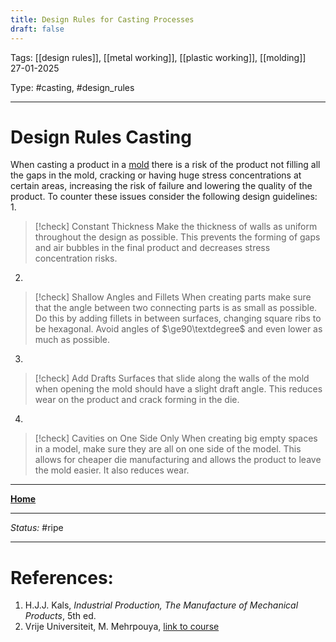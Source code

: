 ```yaml
---
title: Design Rules for Casting Processes
draft: false
---
```

Tags: [[design rules]], [[metal working]], [[plastic working]], [[molding]] <br>27-01-2025

Type: #casting, #design_rules

---
# Design Rules Casting
When casting a product in a [mold](!%20Manufacturing%20Technologies%20Overview.md#Terms%20and%20Disambiguation) there is a risk of the product not filling all the gaps in the mold, cracking or having huge stress concentrations at certain areas, increasing the risk of failure and lowering the quality of the product.
To counter these issues consider the following design guidelines:
1. 
> [!check] Constant Thickness
> Make the thickness of walls as uniform throughout the design as possible. This prevents the forming of gaps and air bubbles in the final product and decreases stress concentration risks.

2. 
> [!check] Shallow Angles and Fillets
> When creating parts make sure that the angle between two connecting parts is as small as possible. Do this by adding fillets in between surfaces, changing square ribs to be hexagonal. Avoid angles of $\ge90\textdegree$ and even lower as much as possible.

3. 
> [!check] Add Drafts
> Surfaces that slide along the walls of the mold when opening the mold should have a slight draft angle. This reduces wear on the product and crack forming in the die.

4. 
> [!check] Cavities on One Side Only
> When creating big empty spaces in a model, make sure they are all on one side of the model. This allows for cheaper die manufacturing and allows the product to leave the  mold easier. It also reduces wear.





---
__[Home](!%20Manufacturing%20Technologies%20Overview.md)__

---
_Status:_ #ripe

---
# References:
1. H.J.J. Kals, _Industrial Production, The Manufacture of Mechanical Products_, 5th ed.
2. Vrije Universiteit, M. Mehrpouya, [link to course](https://canvas.utwente.nl/courses/15351)